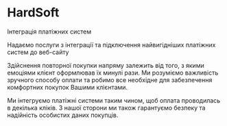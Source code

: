 # HardSoft 
Інтеграція платіжних систем

Надаємо послуги з інтеграції та підключення найвигідніших платіжних систем до веб-сайту 

Здійснення повторної покупки напряму залежить від того, з якими
емоціями клієнт оформлював їх минулі рази. Ми розуміємо важливість
зручного способу оплати та робимо все необхідне для забезпечення
комфортних покупок Вашими клієнтами.

Ми інтегруємо платіжні системи таким чином, щоб оплата
проводилась в декілька кліків. З нашої сторони ми також гарантуємо
безпеку та надійність особистих даних покупців.
